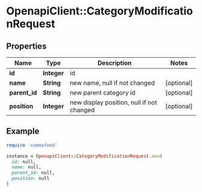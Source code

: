 # OpenapiClient::CategoryModificationRequest

## Properties

| Name | Type | Description | Notes |
| ---- | ---- | ----------- | ----- |
| **id** | **Integer** | id |  |
| **name** | **String** | new name, null if not changed | [optional] |
| **parent_id** | **String** | new parent category id | [optional] |
| **position** | **Integer** | new display position, null if not changed | [optional] |

## Example

```ruby
require 'commafeed'

instance = OpenapiClient::CategoryModificationRequest.new(
  id: null,
  name: null,
  parent_id: null,
  position: null
)
```

